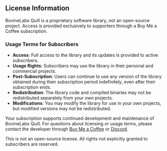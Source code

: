 ## License Information

BovineLabs Quill is a proprietary software library, not an open-source project. Access is provided exclusively to supporters through a Buy Me a Coffee subscription.

### Usage Terms for Subscribers

- **Access**: Full access to the library and its updates is provided to active subscribers.
- **Usage Rights**: Subscribers may use the library in their personal and commercial projects.
- **Post-Subscription**: Users can continue to use any version of the library obtained during their subscription period indefinitely, even after their subscription ends.
- **Redistribution**: The library code and compiled binaries may not be redistributed separately from your own projects.
- **Modifications**: You may modify the library for use in your own projects, but modified versions may not be redistributed.

Your subscription supports continued development and maintenance of BovineLabs Quill. For questions about licensing or usage terms, please contact the developer through [Buy Me a Coffee](https://buymeacoffee.com/bovinelabs) or [Discord](https://discord.gg/RTsw6Cxvw3).

This is not an open-source license. All rights not explicitly granted to subscribers are reserved.